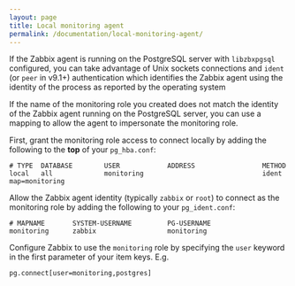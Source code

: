 ```yaml
---
layout: page
title: Local monitoring agent
permalink: /documentation/local-monitoring-agent/
---
```


If the Zabbix agent is running on the PostgreSQL server with `libzbxpgsql`
configured, you can take advantage of Unix sockets connections and `ident`
(or `peer` in v9.1+) authentication which identifies the Zabbix agent using the
identity of the process as reported by the operating system

If the name of the monitoring role you created does not match the identity of
the Zabbix agent running on the PostgreSQL server, you can use a mapping to
allow the agent to impersonate the monitoring role.

First, grant the monitoring role access to connect locally by adding the
following to the __top__ of your `pg_hba.conf`:

    # TYPE  DATABASE        USER            ADDRESS                 METHOD
    local   all             monitoring                              ident map=monitoring

Allow the Zabbix agent identity (typically `zabbix` or `root`) to connect as
the monitoring role by adding the following to your `pg_ident.conf`:

    # MAPNAME       SYSTEM-USERNAME         PG-USERNAME
    monitoring      zabbix                  monitoring

Configure Zabbix to use the `monitoring` role by specifying the `user` keyword
in the first parameter of your item keys. E.g.

    pg.connect[user=monitoring,postgres]

